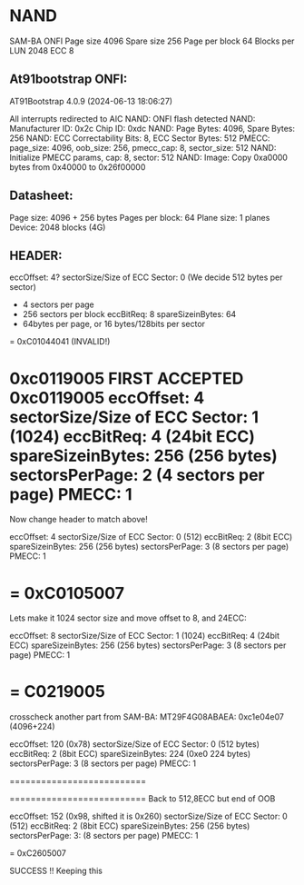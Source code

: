 # NAND

SAM-BA ONFI
Page size 4096
Spare size 256
Page per block 64
Blocks per LUN 2048
ECC 8

## At91bootstrap ONFI:
AT91Bootstrap 4.0.9 (2024-06-13 18:06:27)

All interrupts redirected to AIC
NAND: ONFI flash detected
NAND: Manufacturer ID: 0x2c Chip ID: 0xdc
NAND: Page Bytes: 4096, Spare Bytes: 256
NAND: ECC Correctability Bits: 8, ECC Sector Bytes: 512
PMECC: page_size: 4096, oob_size: 256, pmecc_cap: 8, sector_size: 512
NAND: Initialize PMECC params, cap: 8, sector: 512
NAND: Image: Copy 0xa0000 bytes from 0x40000 to 0x26f00000




## Datasheet:
Page size: 4096 + 256 bytes
Pages per block: 64
Plane size: 1 planes
Device: 2048 blocks (4G)


## HEADER:
eccOffset: 4?
sectorSize/Size of ECC Sector: 0 (We decide 512 bytes per sector)
- 4 sectors per page
- 256 sectors per block
eccBitReq: 8
spareSizeinBytes: 64
- 64bytes per page, or 16 bytes/128bits per sector


= 0xC01044041 (INVALID!)

0xc0119005 FIRST ACCEPTED
0xc0119005
eccOffset: 4
sectorSize/Size of ECC Sector: 1 (1024)
eccBitReq: 4 (24bit ECC)
spareSizeinBytes: 256 (256 bytes)
sectorsPerPage: 2 (4 sectors per page)
PMECC: 1
======================
Now change header to match above!

eccOffset: 4
sectorSize/Size of ECC Sector: 0 (512)
eccBitReq: 2 (8bit ECC)
spareSizeinBytes: 256 (256 bytes)
sectorsPerPage: 3 (8 sectors per page)
PMECC: 1

= 0xC0105007
=====================
Lets make it 1024 sector size and move offset to 8, and 24ECC:

eccOffset: 8
sectorSize/Size of ECC Sector: 1 (1024)
eccBitReq: 4 (24bit ECC)
spareSizeinBytes: 256 (256 bytes)
sectorsPerPage: 3 (8 sectors per page)
PMECC: 1

= C0219005
==========================
crosscheck another part from SAM-BA:
MT29F4G08ABAEA: 0xc1e04e07 (4096+224)

eccOffset: 120 (0x78)
sectorSize/Size of ECC Sector: 0 (512 bytes)
eccBitReq: 2 (8bit ECC)
spareSizeinBytes: 224 (0xe0 224 bytes)
sectorsPerPage: 3 (8 sectors per page)
PMECC: 1

==========================

==========================
Back to 512,8ECC but end of OOB

eccOffset: 152 (0x98, shifted it is 0x260)
sectorSize/Size of ECC Sector: 0 (512)
eccBitReq: 2 (8bit ECC)
spareSizeinBytes: 256 (256 bytes)
sectorsPerPage: 3: (8 sectors per page)
PMECC: 1

= 0xC2605007

SUCCESS !! Keeping this
